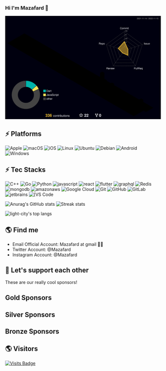 ### Hi I'm Mazafard 👋
<!--
**Mazafard/Mazafard** is a ✨ _special_ ✨ repository because its `README.md` (this file) appears on your GitHub profile.

-->
![](./profile-3d-contrib/profile-night-rainbow.svg)
## ⚡ Platforms



![Apple](https://img.shields.io/badge/Apple-9400D3?style=for-the-badge&logo=Apple&logoColor=white)
![macOS](https://img.shields.io/badge/macOS-4B0082?style=for-the-badge&logo=macOS&logoColor=white)
![iOS](https://img.shields.io/badge/iOS-0000FF?style=for-the-badge&logo=iOS&logoColor=white)
![Linux](https://img.shields.io/badge/Linux-00FF00?style=for-the-badge&logo=linux&logoColor=black)
![Ubuntu](https://img.shields.io/badge/Ubuntu-FFFF00?style=for-the-badge&logo=ubuntu&logoColor=black)
![Debian](https://img.shields.io/badge/Debian-FF7F00?style=for-the-badge&logo=ubuntu&logoColor=white)
![Android](https://img.shields.io/badge/Android-FF0000?style=for-the-badge&logo=android&logoColor=white)
![Windows](https://img.shields.io/badge/Windows-0078D6?style=for-the-badge&logo=windows&logoColor=white)


## ⚡ Tec Stacks

![C++](https://img.shields.io/badge/-C++-00599C?style=flat-square&logo=c)
![Go](https://img.shields.io/badge/-Go-%23E44D27?style=flat-square&logo=GO&logoColor=ffffff)
![Python](https://img.shields.io/badge/-Python-black?style=flat-square&logo=Python)
![javascript](https://img.shields.io/badge/-Javascript-black?style=flat-square&logo=Javascript)
![react](https://img.shields.io/badge/-React-black?style=flat-square&logo=react)
![flutter](https://img.shields.io/badge/-Flutter-black?style=flat-square&logo=flutter)
![graphql](https://img.shields.io/badge/-Graphql-black?style=flat-square&logo=graphql)
![Redis](https://img.shields.io/badge/-Redis-black?style=flat-square&logo=Redis)
![mongodb](https://img.shields.io/badge/-MongoDB-black?style=flat-square&logo=mongodb)
![amazonaws](https://img.shields.io/badge/-AWS-black?style=flat-square&logo=amazonaws)
![Google Cloud](https://img.shields.io/badge/Google%20Cloud-black?style=flat-square&logo=google-cloud)
![Git](https://img.shields.io/badge/-Git-black?style=flat-square&logo=git)
![GitHub](https://img.shields.io/badge/-GitHub-181717?style=flat-square&logo=github)
![GitLab](https://img.shields.io/badge/-GitLab-FCA121?style=flat-square&logo=gitlab)
![jetbrains](https://img.shields.io/badge/-Jetbrains-black?style=flat-square&logo=jetbrains)
<img alt="[VS Code" src="https://img.shields.io/badge/-VSCode-%23007ACC?style=flat-square&logo=visual-studio-code" /><br />

![Anurag's GitHub stats](https://github-readme-stats.vercel.app/api?username=mazafard&theme=cobalt2&show_icons=true)
![Streak stats](https://github-readme-streak-stats.herokuapp.com/?user=mazafard&show_icons=true&theme=tokyonight)
<p align='left'>
  <img align="top" src="https://github-readme-stats.vercel.app/api/top-langs/?username=mazafard&bg_color=071A2C&line_height=20&text_color=FFFFFF" alt="light-city's top langs"/>
</p>

## 🌎 Find me
- Email Official Account: Mazafard at gmail ✍🏾
- Twitter Account: @Mazafard
- Instagram Account: @Mazafard




## 🚀 Let's support each other
These are our really cool sponsors!

## Gold Sponsors

<!-- gold -->
<!-- gold -->

## Silver Sponsors

<!-- silver -->
<!-- silver -->

## Bronze Sponsors

<!-- bronze -->
<!-- bronze -->

## 🌎 Visitors
[![Visits Badge](https://badges.pufler.dev/visits/puf17432/git-badges)](https://badges.pufler.dev)